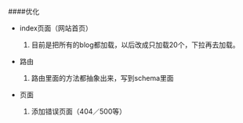 ####优化
* index页面（网站首页）
    1. 目前是把所有的blog都加载，以后改成只加载20个，下拉再去加载。
    
    
* 路由
    1. 路由里面的方法都抽象出来，写到schema里面

* 页面
    1. 添加错误页面（404／500等）